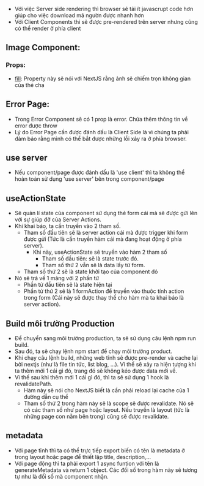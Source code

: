 - Với việc Server side rendering thì browser sẽ tải ít javascrupt code hơn giúp cho việc download mã ngườn được nhanh hơn
- Với Client Components thì sẽ được pre-rendered trên server nhưng cũng có thể render ở phía client
## Image Component:
### Props:
- [fill](): Property này sẽ nói với NextJS rằng ảnh sẽ chiếm trọn không gian của thẻ cha

## Error Page:
- Trong Error Component sẽ có 1 prop là error. Chứa thêm thông tin về error được throw
- Lý do Error Page cần được đánh dấu là Client Side là vì chúng ta phải đảm bảo rằng mình có thể bắt được những lỗi xảy ra ở phía browser.

## use server
- Nếu component/page được đánh dấu là 'use client' thì ta không thể hoàn toàn sử dụng 'use server' bên trong component/page

## useActionState
- Sẽ quản lí state của component sử dụng thẻ form cái mà sẽ được gửi lên với sự giúp đỡ của Server Actions.
- Khi khai báo, ta cần truyền vào 2 tham số.
  - Tham số đầu tiên sẽ là server action cái mà được trigger khi form được gửi (Tức là cần truyền hàm cái mà đang hoạt động ở phía server).
    - Khi này, useActionState sẽ truyền vào hàm 2 tham số
      - Tham số đầu tiên: sẽ là state trước đó.
      - Tham số thứ 2 vẫn sẽ là data lấy từ form.
  - Tham số thứ 2 sẽ là state khởi tạo của component đó
- Nó sẽ trả về 1 mảng với 2 phần tử
  - Phần tử đầu tiên sẽ là state hiện tại
  - Phần tử thứ 2 sẽ là 1 formAction để truyền vào thuộc tính action trong form (Cái này sẽ được thay thế cho hàm mà ta khai báo là server action).

## Build môi trường Production
- Để chuyển sang môi trường production, ta sẽ sử dụng câu lệnh npm run build.
- Sau đó, ta sẽ chạy lệnh npm start để chạy môi trường product.
- Khi chạy câu lệnh build, những web tĩnh sẽ được pre-render và cache lại bởi nextjs (như là file tin tức, list blog, ...). Vì thế sẽ xảy ra hiện tượng khi ta thêm mới 1 cái gì đó, trang đó sẽ không kéo được data mới về.
- Vì thế sau khi thêm mới 1 cái gì đó, thì ta sẽ sử dụng 1 hook là revalidatePath.
  - Hàm này sẽ nói cho NextJS biết là cần phải reload lại cache của 1 đường dẫn cụ thể
  - Tham số thứ 2 trong hàm này sẽ là scope sẽ được revalidate. Nó sẽ có các tham số như page hoặc layout. Nếu truyền là layout (tức là những page con nằm bên trong) cũng sẽ được revalidate.

## metadata
- Với page tĩnh thì ta có thể trực tiếp export biến có tên là metadata ở trong layout hoặc page để thiết lập title, description,...
- Với page động thì ta phải export 1 async funtion với tên là generateMetadata và return 1 object. Các đối số trong hàm này sẽ tương tự như là đối số mà component nhận. 